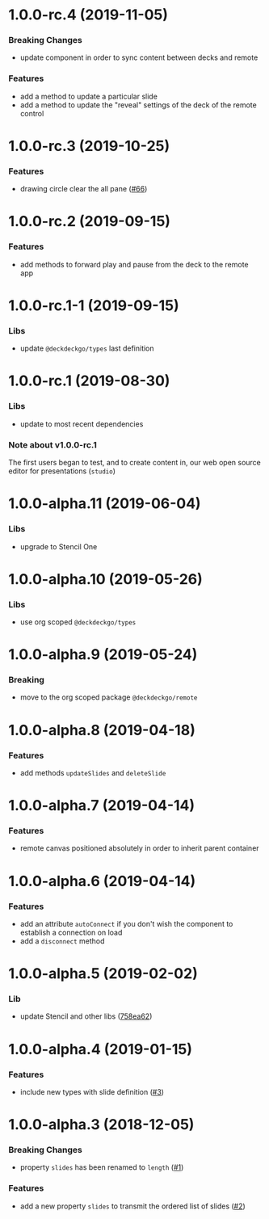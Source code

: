 <a name="1.0.0-rc.4"></a>
# 1.0.0-rc.4 (2019-11-05)

### Breaking Changes

* update component in order to sync content between decks and remote

### Features

* add a method to update a particular slide
* add a method to update the "reveal" settings of the deck of the remote control

<a name="1.0.0-rc.3"></a>
# 1.0.0-rc.3 (2019-10-25)

### Features

* drawing circle clear the all pane ([#66](https://github.com/deckgo/deckdeckgo/issues/66))

<a name="1.0.0-rc.2"></a>
# 1.0.0-rc.2 (2019-09-15)

### Features

* add methods to forward play and pause from the deck to the remote app

<a name="1.0.0-rc.1-1"></a>
# 1.0.0-rc.1-1 (2019-09-15)

### Libs

* update `@deckdeckgo/types` last definition

<a name="1.0.0-rc.1"></a>
# 1.0.0-rc.1 (2019-08-30)

### Libs

* update to most recent dependencies

### Note about v1.0.0-rc.1

The first users began to test, and to create content in, our web open source editor for presentations (`studio`)

<a name="1.0.0-alpha.11"></a>
# 1.0.0-alpha.11 (2019-06-04)

### Libs

* upgrade to Stencil One

<a name="1.0.0-alpha.10"></a>
# 1.0.0-alpha.10 (2019-05-26)

### Libs

* use org scoped `@deckdeckgo/types`

<a name="1.0.0-alpha.9"></a>
# 1.0.0-alpha.9 (2019-05-24)

### Breaking

* move to the org scoped package `@deckdeckgo/remote`

<a name="1.0.0-alpha.8"></a>
# 1.0.0-alpha.8 (2019-04-18)

### Features

* add methods `updateSlides` and `deleteSlide`

<a name="1.0.0-alpha.7"></a>
# 1.0.0-alpha.7 (2019-04-14)

### Features

* remote canvas positioned absolutely in order to inherit parent container

<a name="1.0.0-alpha.6"></a>
# 1.0.0-alpha.6 (2019-04-14)

### Features

* add an attribute `autoConnect` if you don't wish the component to establish a connection on load
* add a `disconnect` method

<a name="1.0.0-alpha.5"></a>
# 1.0.0-alpha.5 (2019-02-02)

### Lib

* update Stencil and other libs ([758ea62](https://github.com/deckgo/deckdeckgo-remote/commit/758ea62c884a67195753f805088d11e43a516873))

<a name="1.0.0-alpha.4"></a>
# 1.0.0-alpha.4 (2019-01-15)

### Features

* include new types with slide definition ([#3](https://github.com/deckgo/deckdeckgo-remote/issues/3))

<a name="1.0.0-alpha.3"></a>
# 1.0.0-alpha.3 (2018-12-05)

### Breaking Changes

* property `slides` has been renamed to `length` ([#1](https://github.com/deckgo/deckdeckgo-remote/issues/1))

### Features

* add a new property `slides` to transmit the ordered list of slides ([#2](https://github.com/deckgo/deckdeckgo-remote/issues/2))
